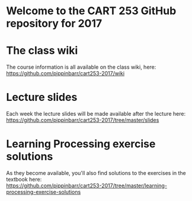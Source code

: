 # Welcome to the CART 253 GitHub repository for 2017

# The class wiki  

The course information is all available on the class wiki, here:  
https://github.com/pippinbarr/cart253-2017/wiki

# Lecture slides

Each week the lecture slides will be made available after the lecture here:  
https://github.com/pippinbarr/cart253-2017/tree/master/slides

# Learning Processing exercise solutions

As they become available, you'll also find solutions to the exercises in the textbook here:  
https://github.com/pippinbarr/cart253-2017/tree/master/learning-processing-exercise-solutions
